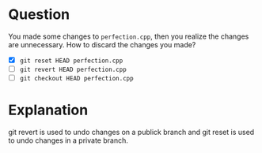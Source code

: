 # Question
You made some changes to `perfection.cpp`, then you realize the changes are
unnecessary. How to discard the changes you made?
- [X] `git reset HEAD perfection.cpp`
- [ ] `git revert HEAD perfection.cpp`
- [ ] `git checkout HEAD perfection.cpp`

# Explanation

git revert is used to undo changes on a publick branch
and git reset is used to undo changes in a private branch.